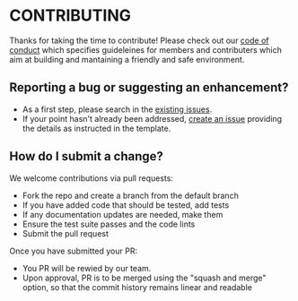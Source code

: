# CONTRIBUTING

Thanks for taking the time to contribute! Please check out our [code of conduct](CODE_OF_CONDUCT.md) which specifies guideleines for members and contributers which aim at building and mantaining a friendly and safe environment.

## Reporting a bug or suggesting an enhancement?

- As a first step, please search in the [existing issues](https://github.com/Sann5/USCPa/issues).
- If your point hasn't already been addressed, [create an issue](https://github.com/Sann5/USCPa/issues/new/choose) providing the details as instructed in the template.

## How do I submit a change?

We welcome contributions via pull requests:

- Fork the repo and create a branch from the default branch
- If you have added code that should be tested, add tests
- If any documentation updates are needed, make them
- Ensure the test suite passes and the code lints
- Submit the pull request

Once you have submitted your PR:

- You PR will be rewied by our team.
- Upon approval, PR is to be merged using the "squash and merge" option, so that the commit history remains linear and readable